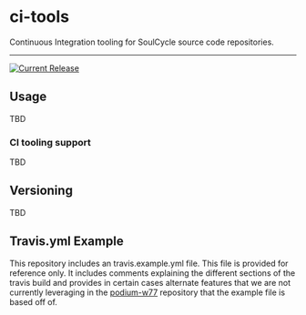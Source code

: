 # ci-tools

Continuous Integration tooling for SoulCycle source code repositories.

---

[![Current Release](https://img.shields.io/badge/release-2.3.0-1eb0fc.svg)](https://github.com/soulcycle/ci-tools/releases/tag/2.3.0)

## Usage

TBD

### CI tooling support

TBD

## Versioning

TBD

## Travis.yml Example

This repository includes an travis.example.yml file. This file is provided for reference only. It includes comments explaining the different sections of the travis build and provides in certain cases alternate features that we are not currently leveraging in the [podium-w77](https://github.com/soulcycle/podium-w77) repository that the example file is based off of.
